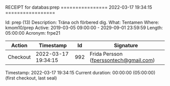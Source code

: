 RECEIPT for databas:prep
================ 2022-03-17 19:34:15 =================

Id:          prep (13)
Description: Träna och förbered dig.
What:        Tentamen
Where:       kmom10/prep
Active:      2019-03-05 09:00:00 - 2029-09-01 23:59:59
Length:      05:00:00
Acronym:     frpe21

| Action   | Timestamp           | Id    | Signature |
|----------|---------------------|-------|-----------|
| Checkout | 2022-03-17 19:34:15 |   992 | Frida Persson (fperssontech@gmail.com) |

Timestamp:        2022-03-17 19:34:15
Current duration: 00:00:00 (05:00:00) (first checkout, last seal)

